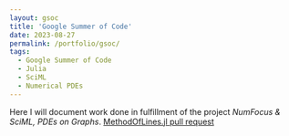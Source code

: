 ```yaml
---
layout: gsoc
title: 'Google Summer of Code'
date: 2023-08-27
permalink: /portfolio/gsoc/
tags:
  - Google Summer of Code
  - Julia
  - SciML
  - Numerical PDEs
---
```


Here I will document work done in fulfillment of the project _NumFocus & SciML, PDEs on Graphs_.
[MethodOfLines.jl pull request](https://github.com/SciML/MethodOfLines.jl/pull/285)